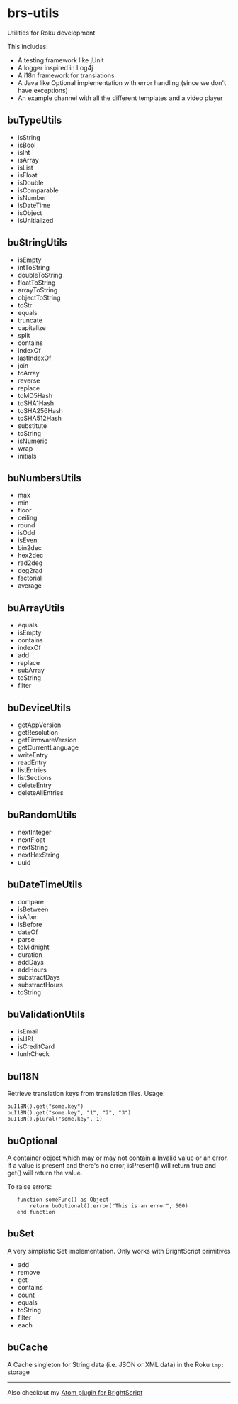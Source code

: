 # brs-utils
Utilities for Roku development

This includes:

* A testing framework like jUnit
* A logger inspired in Log4j
* A i18n framework for translations
* A Java like Optional implementation with error handling (since we don't have exceptions)
* An example channel with all the different templates and a video player

## buTypeUtils

* isString
* isBool
* isInt
* isArray
* isList
* isFloat
* isDouble
* isComparable
* isNumber
* isDateTime
* isObject
* isUnitialized

## buStringUtils

* isEmpty
* intToString
* doubleToString
* floatToString
* arrayToString
* objectToString
* toStr
* equals
* truncate
* capitalize
* split
* contains
* indexOf
* lastIndexOf
* join
* toArray
* reverse
* replace
* toMD5Hash
* toSHA1Hash
* toSHA256Hash
* toSHA512Hash
* substitute
* toString
* isNumeric
* wrap
* initials

## buNumbersUtils

* max
* min
* floor
* ceiling
* round
* isOdd
* isEven
* bin2dec
* hex2dec
* rad2deg
* deg2rad
* factorial
* average

## buArrayUtils

* equals
* isEmpty
* contains
* indexOf
* add
* replace
* subArray
* toString
* filter

## buDeviceUtils

* getAppVersion
* getResolution
* getFirmwareVersion
* getCurrentLanguage
* writeEntry
* readEntry
* listEntries
* listSections
* deleteEntry
* deleteAllEntries

## buRandomUtils

* nextInteger
* nextFloat
* nextString
* nextHexString
* uuid

## buDateTimeUtils

* compare
* isBetween
* isAfter
* isBefore
* dateOf
* parse
* toMidnight
* duration
* addDays
* addHours
* substractDays
* substractHours
* toString

## buValidationUtils

* isEmail
* isURL
* isCreditCard
* lunhCheck

## buI18N
Retrieve translation keys from translation files. Usage:

```
buI18N().get("some.key")
buI18N().get("some.key", "1", "2", "3")
buI18N().plural("some.key", 1)
```

## buOptional
A container object which may or may not contain a Invalid value or an error.
If a value is present and there's no error, isPresent() will return true
and get() will return the value.

To raise errors:

```
   function someFunc() as Object
       return buOptional().error("This is an error", 500)
   end function
```

## buSet
A very simplistic Set implementation. Only works with BrightScript primitives

* add
* remove
* get
* contains
* count
* equals
* toString
* filter
* each

## buCache
A Cache singleton for String data (i.e. JSON or XML data) in the Roku `tmp:` storage

---

Also checkout my [Atom plugin for BrightScript](https://github.com/Eldelshell/language-brs)
